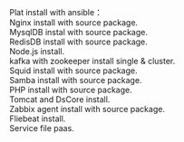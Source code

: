 Plat install with ansible：  
Nginx install with source package.  
MysqlDB instal with source package.  
RedisDB install with source package.   
Node.js install.   
kafka with zookeeper install single & cluster.   
Squid install with source package.   
Samba install with source package.   
PHP install with source package.   
Tomcat and DsCore install.   
Zabbix agent install with source package.   
Fliebeat install.   
Service file paas.   